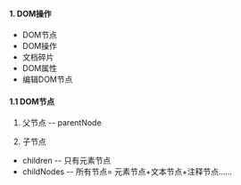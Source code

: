 #### 1. DOM操作

- DOM节点
- DOM操作
- 文档碎片
- DOM属性
- 编辑DOM节点

#### 1.1 DOM节点

1) 父节点 -- parentNode

2) 子节点

- children -- 只有元素节点
- childNodes -- 所有节点= 元素节点+文本节点+注释节点……